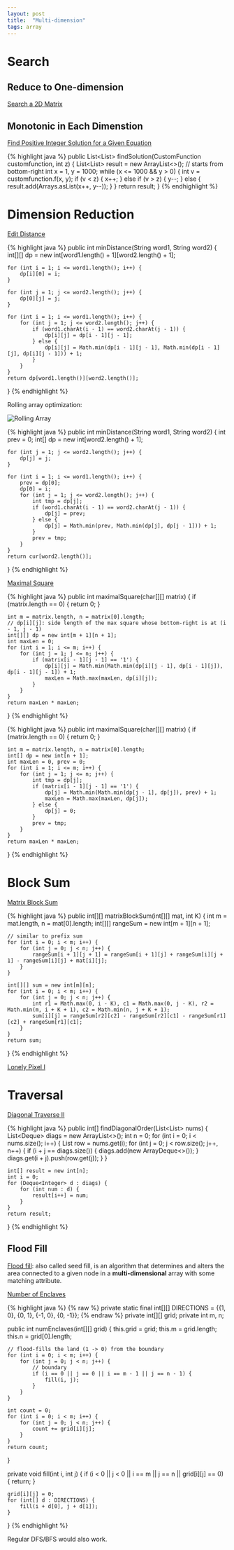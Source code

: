 ```yaml
---
layout: post
title:  "Multi-dimension"
tags: array
---
```

# Search

## Reduce to One-dimension
[Search a 2D Matrix][search-a-2d-matrix]

## Monotonic in Each Dimenstion
[Find Positive Integer Solution for a Given Equation][find-positive-integer-solution-for-a-given-equation]

{% highlight java %}
public List<List<Integer>> findSolution(CustomFunction customfunction, int z) {
    List<List<Integer>> result = new ArrayList<>();
    // starts from bottom-right
    int x = 1, y = 1000;
    while (x <= 1000 && y > 0) {
        int v = customfunction.f(x, y);
        if (v < z) {
            x++;
        } else if (v > z) {
            y--;
        } else {
            result.add(Arrays.asList(x++, y--));
        }
    }
    return result;
}
{% endhighlight %}

# Dimension Reduction

[Edit Distance][edit-distance]

{% highlight java %}
public int minDistance(String word1, String word2) {
    int[][] dp = new int[word1.length() + 1][word2.length() + 1];

    for (int i = 1; i <= word1.length(); i++) {
        dp[i][0] = i;
    }

    for (int j = 1; j <= word2.length(); j++) {
        dp[0][j] = j;
    }

    for (int i = 1; i <= word1.length(); i++) {
        for (int j = 1; j <= word2.length(); j++) {
            if (word1.charAt(i - 1) == word2.charAt(j - 1)) {
                dp[i][j] = dp[i - 1][j - 1];
            } else {
                dp[i][j] = Math.min(dp[i - 1][j - 1], Math.min(dp[i - 1][j], dp[i][j - 1])) + 1;
            }
        }
    }
    return dp[word1.length()][word2.length()];
}
{% endhighlight %}

Rolling array optimization:

![Rolling Array](/assets/dp_dimension_reduction_1.png)

{% highlight java %}
public int minDistance(String word1, String word2) {
    int prev = 0;
    int[] dp = new int[word2.length() + 1];

    for (int j = 1; j <= word2.length(); j++) {
        dp[j] = j;
    }

    for (int i = 1; i <= word1.length(); i++) {
        prev = dp[0];
        dp[0] = i;
        for (int j = 1; j <= word2.length(); j++) {
            int tmp = dp[j];
            if (word1.charAt(i - 1) == word2.charAt(j - 1)) {
                dp[j] = prev;
            } else {
                dp[j] = Math.min(prev, Math.min(dp[j], dp[j - 1])) + 1;
            }
            prev = tmp;
        }
    }
    return cur[word2.length()];
}
{% endhighlight %}

[Maximal Square][maximal-square]

{% highlight java %}
public int maximalSquare(char[][] matrix) {
    if (matrix.length == 0) {
        return 0;
    }

    int m = matrix.length, n = matrix[0].length;
    // dp[i][j]: side length of the max square whose bottom-right is at (i - 1, j - 1)
    int[][] dp = new int[m + 1][n + 1];
    int maxLen = 0;
    for (int i = 1; i <= m; i++) {
        for (int j = 1; j <= n; j++) {
            if (matrix[i - 1][j - 1] == '1') {
                dp[i][j] = Math.min(Math.min(dp[i][j - 1], dp[i - 1][j]), dp[i - 1][j - 1]) + 1;
                maxLen = Math.max(maxLen, dp[i][j]);
            }
        }
    }
    return maxLen * maxLen;
}
{% endhighlight %}

{% highlight java %}
public int maximalSquare(char[][] matrix) {
    if (matrix.length == 0) {
        return 0;
    }

    int m = matrix.length, n = matrix[0].length;
    int[] dp = new int[n + 1];
    int maxLen = 0, prev = 0;
    for (int i = 1; i <= m; i++) {
        for (int j = 1; j <= n; j++) {
            int tmp = dp[j];
            if (matrix[i - 1][j - 1] == '1') {
                dp[j] = Math.min(Math.min(dp[j - 1], dp[j]), prev) + 1;
                maxLen = Math.max(maxLen, dp[j]);
            } else {
                dp[j] = 0;
            }
            prev = tmp;
        }
    }
    return maxLen * maxLen;
}
{% endhighlight %}

# Block Sum
[Matrix Block Sum][matrix-block-sum]

{% highlight java %}
public int[][] matrixBlockSum(int[][] mat, int K) {
    int m = mat.length, n = mat[0].length;
    int[][] rangeSum = new int[m + 1][n + 1];

    // similar to prefix sum
    for (int i = 0; i < m; i++) {
        for (int j = 0; j < n; j++) {
            rangeSum[i + 1][j + 1] = rangeSum[i + 1][j] + rangeSum[i][j + 1] - rangeSum[i][j] + mat[i][j];
        }
    }

    int[][] sum = new int[m][n];
    for (int i = 0; i < m; i++) {
        for (int j = 0; j < n; j++) {
            int r1 = Math.max(0, i - K), c1 = Math.max(0, j - K), r2 = Math.min(m, i + K + 1), c2 = Math.min(n, j + K + 1);
            sum[i][j] = rangeSum[r2][c2] - rangeSum[r2][c1] - rangeSum[r1][c2] + rangeSum[r1][c1];
        }   
    }  
    return sum;
}
{% endhighlight %}

[Lonely Pixel I][lonely-pixel-i]

# Traversal

[Diagonal Traverse II][diagonal-traverse-ii]

{% highlight java %}
public int[] findDiagonalOrder(List<List<Integer>> nums) {
    List<Deque<Integer>> diags = new ArrayList<>();
    int n = 0;
    for (int i = 0; i < nums.size(); i++) {
        List<Integer> row = nums.get(i);
        for (int j = 0; j < row.size(); j++, n++) {
            if (i + j == diags.size()) {
                diags.add(new ArrayDeque<>());
            }
            diags.get(i + j).push(row.get(j));
        }
    }

    int[] result = new int[n];
    int i = 0;
    for (Deque<Integer> d : diags) {
        for (int num : d) {
            result[i++] = num;
        }
    }
    return result;
}
{% endhighlight %}

## Flood Fill

[Flood fill](https://en.wikipedia.org/wiki/Flood_fill): also called seed fill, is an algorithm that determines and alters the area connected to a given node in a **multi-dimensional** array with some matching attribute.

[Number of Enclaves][number-of-enclaves]

{% highlight java %}
{% raw %}
private static final int[][] DIRECTIONS = {{1, 0}, {0, 1}, {-1, 0}, {0, -1}};
{% endraw %}
private int[][] grid;
private int m, n;

public int numEnclaves(int[][] grid) {
    this.grid = grid;
    this.m = grid.length;
    this.n = grid[0].length;

    // flood-fills the land (1 -> 0) from the boundary
    for (int i = 0; i < m; i++) {
        for (int j = 0; j < n; j++) {
            // boundary
            if (i == 0 || j == 0 || i == m - 1 || j == n - 1) {
                fill(i, j);
            }
        }
    }

    int count = 0;
    for (int i = 0; i < m; i++) {
        for (int j = 0; j < n; j++) {
            count += grid[i][j];
        }
    }
    return count;
}

private void fill(int i, int j) {
    if (i < 0 || j < 0 || i == m || j == n || grid[i][j] == 0) {
        return;
    }

    grid[i][j] = 0;
    for (int[] d : DIRECTIONS) {
        fill(i + d[0], j + d[1]);
    }
}
{% endhighlight %}

Regular DFS/BFS would also work.

[diagonal-traverse-ii]: https://leetcode.com/problems/diagonal-traverse-ii/
[edit-distance]: https://leetcode.com/problems/edit-distance/
[find-positive-integer-solution-for-a-given-equation]: https://leetcode.com/problems/find-positive-integer-solution-for-a-given-equation/
[lonely-pixel-i]: https://leetcode.com/problems/lonely-pixel-i/
[matrix-block-sum]: https://leetcode.com/problems/matrix-block-sum/
[maximal-square]: https://leetcode.com/problems/maximal-square/
[number-of-enclaves]: https://leetcode.com/problems/number-of-enclaves/
[search-a-2d-matrix]: https://leetcode.com/problems/search-a-2d-matrix/
